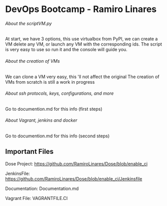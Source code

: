 # DevOps Bootcamp - Ramiro Linares

###### About the scriptVM.py

At start, we have 3 options, this use virtualbox from PyPI, we can create a VM
delete any VM, or launch any VM with the corresponding ids. The script is very easy
to use so run it and the console will guide you.

###### About the creation of VMs

We can clone a VM very easy, this 'll not affect the original
The creation of VMs from scratch is still a work in progress

###### About ssh protocols, keys, configurations, and more

Go to documention.md for this info (first steps)

###### About Vagrant, jenkins and docker


Go to documention.md for this info (second steps)

## Important Files

Dose Project:
https://github.com/RamiroLinares/Dose/blob/enable_ci

JenkinsFile:
https://github.com/RamiroLinares/Dose/blob/enable_ci/Jenkinsfile

Documentation:
Documentation.md

Vagrant File:
VAGRANTFILE.CI
